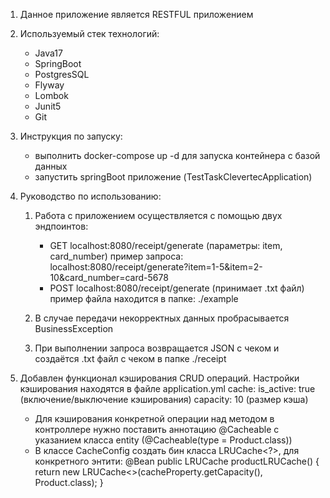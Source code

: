 1) Данное приложение является RESTFUL приложением

2) Используемый стек технологий:
    * Java17
    * SpringBoot
    * PostgresSQL
    * Flyway
    * Lombok
    * Junit5
    * Git

3) Инструкция по запуску:
    * выполнить docker-compose up -d для запуска контейнера с базой данных
    * запустить springBoot приложение (TestTaskClevertecApplication)

4) Руководство по использованию:
    1. Работа с приложением осуществляется с помощью двух эндпоинтов:
        * GET localhost:8080/receipt/generate (параметры: item, card_number)
          пример запроса: localhost:8080/receipt/generate?item=1-5&item=2-10&card_number=card-5678
        * POST localhost:8080/receipt/generate (принимает .txt файл)
          пример файла находится в папке: ./example

    2. В случае передачи некорректных данных пробрасывается BusinessException
    3. При выполнении запроса возвращается JSON с чеком и создаётся .txt файл с чеком в папке ./receipt
   
5) Добавлен функционал кэширования CRUD операций. Настройки кэширования находятся в файле application.yml
   cache:
     is_active: true (включение/выключение кэширования)
     capacity: 10 (размер кэша)
      
   * Для кэширования конкретной операции над методом в контроллере нужно поставить аннотацию @Cacheable 
     с указанием класса entity (@Cacheable(type = Product.class))
   * В классе CacheConfig создать бин класса LRUCache<?>, для конкретного энтити:
     @Bean
     public LRUCache<Product> productLRUCache() {
         return new LRUCache<>(cacheProperty.getCapacity(), Product.class);
     }